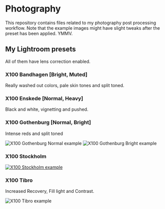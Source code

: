 # Photography

This repository contains files related to my photography post processing
workflow. Note that the example images might have slight tweaks after
the preset has been applied. YMMV.

## My Lightroom presets

 All of them have lens correction enabled.

### X100 Bandhagen [Bright, Muted]

 Really washed out colors, pale skin tones and split toned.

### X100 Enskede [Normal, Heavy]

 Black and white, vignetting and pushed.

### X100 Gothenburg [Normal, Bright]

 Intense reds and split toned

 ![X100 Gothenburg Normal example](http://farm7.static.flickr.com/6128/5955356037_8ac0602991.jpg)
 ![X100 Gothenburg Bright example](http://farm7.static.flickr.com/6036/5878329346_48648dd966.jpg)

### X100 Stockholm

 [![X100 Stockholm example](http://farm3.static.flickr.com/2711/5804666342_a4671f427e.jpg)](http://www.flickr.com/photos/peterhellberg/5804666342/)

### X100 Tibro

 Increased Recovery, Fill light and Contrast.

 ![X100 Tibro example](http://farm6.static.flickr.com/5107/5769686100_d907c7d762.jpg)
